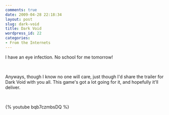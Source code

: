 ```yaml
---
comments: true
date: 2009-04-28 22:18:34
layout: post
slug: dark-void
title: Dark Void
wordpress_id: 22
categories:
- From the Internets
---
```


I have an eye infection. No school for me tomorrow!




 




Anyways, though I know no one will care, just though I'd share the trailer for Dark Void with you all. This game's got a lot going for it, and hopefully it'll deliver.




 




{% youtube bqb7czmbsDQ %}
